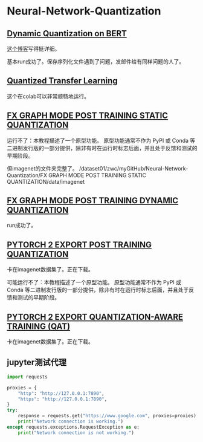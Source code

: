 # Neural-Network-Quantization
## [Dynamic Quantization on BERT](https://pytorch.org/tutorials/intermediate/dynamic_quantization_bert_tutorial.html)
[这个博客](https://blog.csdn.net/zimiao552147572/article/details/105910915)写得挺详细。

基本run成功了。保存序列化文件遇到了问题，发邮件给有同样问题的人了。
## [Quantized Transfer Learning](https://pytorch.org/tutorials/intermediate/quantized_transfer_learning_tutorial.html)
这个在colab可以非常顺畅地运行。
## [FX GRAPH MODE POST TRAINING STATIC QUANTIZATION](https://pytorch.org/tutorials/prototype/fx_graph_mode_ptq_static.html)
运行不了：本教程描述了一个原型功能。 原型功能通常不作为 PyPI 或 Conda 等二进制发行版的一部分提供，除非有时在运行时标志后面，并且处于反馈和测试的早期阶段。

但imagenet的文件夹完整了。
/dataset01/zwc/myGitHub/Neural-Network-Quantization/FX GRAPH MODE POST TRAINING STATIC QUANTIZATION/data/imagenet
## [FX GRAPH MODE POST TRAINING DYNAMIC QUANTIZATION](https://pytorch.org/tutorials/prototype/fx_graph_mode_ptq_dynamic.html)
run成功了。
## [PYTORCH 2 EXPORT POST TRAINING QUANTIZATION](https://pytorch.org/tutorials/prototype/pt2e_quant_ptq.html)
卡在imagenet数据集了。正在下载。

可能运行不了：本教程描述了一个原型功能。 原型功能通常不作为 PyPI 或 Conda 等二进制发行版的一部分提供，除非有时在运行时标志后面，并且处于反馈和测试的早期阶段。
## [PYTORCH 2 EXPORT QUANTIZATION-AWARE TRAINING (QAT)](https://pytorch.org/tutorials/prototype/pt2e_quant_qat.html)
卡在imagenet数据集了。正在下载。

## jupyter测试代理
```python
import requests

proxies = {
    "http": "http://127.0.0.1:7890",
    "https": "http://127.0.0.1:7890",
}
try:
    response = requests.get("https://www.google.com", proxies=proxies)
    print("Network connection is working.")
except requests.exceptions.RequestException as e: 
    print("Network connection is not working.")

```